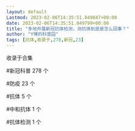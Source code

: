 ```yaml
---
layout: default
Lastmod: 2023-02-06T14:35:51.049847+00:00
date: 2023-02-06T14:35:51.049799+00:00
title: "多地开展新冠抗体检测，测抗体到底是怎么回事？"
author: "Y博的科普园"
tags: [抗体,收录于,278,新冠,23]
---
```


收录于合集

#新冠科普 278 个

#防疫 23 个

#抗体 5 个

#中和抗体 1 个

#抗体检测 1 个

